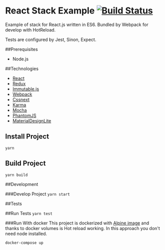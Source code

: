 # React Stack Example [![Build Status](https://travis-ci.org/TondaHack/react-stack.svg?branch=master)](https://travis-ci.org/TondaHack/react-stack)

Example of stack for React.js written in ES6. Bundled by Webpack for develop with HotReload.

Tests are configured by Jest, Sinon, Expect.

##Prerequisites
- Node.js

##Technologies
- [React](https://facebook.github.io/react/)
- [Redux](http://redux.js.org/)
- [Immutable.js](https://facebook.github.io/immutable-js/)
- [Webpack](https://webpack.github.io/)
- [Cssnext](http://cssnext.io/)
- [Karma](https://karma-runner.github.io/1.0/index.html)
- [Mocha](https://mochajs.org/)
- [PhantomJS](http://phantomjs.org/)
- [MaterialDesignLite](https://tleunen.github.io/react-mdl/)

## Install Project
`yarn`

## Build Project
`yarn build`

##Development

###Develop Project
 `yarn start`

##Tests

##Run Tests
 `yarn test`

 
###Run With docker
 This project is dockerized with [Alpine image](https://hub.docker.com/_/alpine/) and thanks to docker volumes is Hot reload working. 
 In this approach you don't need node installed.

 `docker-compose up`



